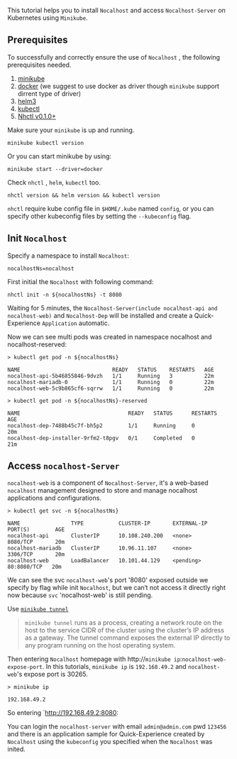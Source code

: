 This tutorial helps you to install `Nocalhost` and access `Nocalhost-Server` on Kubernetes using `Minikube`.



## Prerequisites

To successfully and correctly ensure the use of `Nocalhost` , the following prerequisites needed.

1. [minikube](https://minikube.sigs.k8s.io/docs/start/)
2. [docker](https://www.docker.com/get-started) (we suggest to use docker as driver though `minikube` support dirrent type of driver)
3. [helm3](https://github.com/helm/helm/releases)
4. [kubectl](https://kubernetes.io/docs/tasks/tools/install-kubectl/)
5. [Nhctl v0.1.0+](https://nocalhost.dev/installation/)



Make sure your `minikube` is up and running. 

```
minikube kubectl version
```

Or you can start minikube by using:

```
minikube start --driver=docker
```



Check `nhctl` , `helm`, `kubectl` too.

```
nhctl version && helm version && kubectl version
```

`nhctl` require kube config file in `$HOME/.kube` named `config`,  or you can specify other kubeconfig files by setting the `--kubeconfig` flag.



## Init `Nocalhost`

Specify a namespace to install `Nocalhost`:

```
nocalhostNs=nocalhost
```



First initial the `Nocalhost` with following command:

```
nhctl init -n ${nocalhostNs} -t 8080
```



Waiting for 5 minutes, the `Nocalhost-Server(include nocalhost-api and nocalhost-web)` and `Nocalhost-Dep` will be installed and create a Quick-Experience `Application` automatic.



Now we can see multi pods was created in namespace nocalhost and nocalhost-reserved: 

```
> kubectl get pod -n ${nocalhostNs}

NAME                             READY   STATUS    RESTARTS   AGE
nocalhost-api-5b46855846-9dvzh   1/1     Running   3          22m
nocalhost-mariadb-0              1/1     Running   0          22m
nocalhost-web-5c9b865cf6-sqrrw   1/1     Running   0          22m
```



```
> kubectl get pod -n ${nocalhostNs}-reserved

NAME                                  READY   STATUS      RESTARTS   AGE
nocalhost-dep-7488b45c7f-bh5p2        1/1     Running     0          20m
nocalhost-dep-installer-9rfm2-t8pgv   0/1     Completed   0          21m
```



## Access `nocalhost-Server`

`nocalhost-web` is a component of `Nocalhost-Server`, it's a web-based `nocalhost` management designed to store and manage nocalhost applications and configurations.



```
> kubectl get svc -n ${nocalhostNs}

NAME                TYPE           CLUSTER-IP       EXTERNAL-IP   PORT(S)        AGE
nocalhost-api       ClusterIP      10.108.240.200   <none>        8080/TCP       20m
nocalhost-mariadb   ClusterIP      10.96.11.107     <none>        3306/TCP       20m
nocalhost-web       LoadBalancer   10.101.44.129    <pending>     80:8080/TCP   20m
```

We can see the svc `nocalhost-web`'s port '8080' exposed outside we specify by flag while init `Nocalhost`, but we can‘t not access it directly right now because `svc` 'nocalhost-web' is still pending.



Use [`minikube tunnel`](https://minikube.sigs.k8s.io/docs/handbook/accessing/) 

> `minikube tunnel` runs as a process, creating a network route on the host to the service CIDR of the cluster using the cluster’s IP  address as a gateway.  The tunnel command exposes the external IP  directly to any program running on the host operating system.



Then entering `Nocalhost` homepage with http://`minikube ip`:`nocalhost-web-expose-port`. In this tutorials, `minikube ip` is `192.168.49.2` and `nocalhost-web`'s expose port is 30265.

```
> minikube ip

192.168.49.2
```



So entering `http://192.168.49.2:8080:



You can login the `nocalhost-server` with email `admin@admin.com` pwd `123456` and there is an application sample for Quick-Experience created by `Nocalhost` using the `kubeconfig` you specified when the `Nocalhost` was inited.